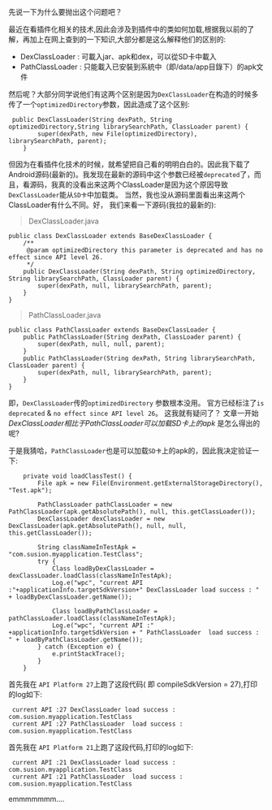
先说一下为什么要抛出这个问题吧？

最近在看插件化相关的技术,因此会涉及到插件中的类如何加载,根据我以前的了解，再加上在网上查到的一下知识,大部分都是这么解释他们的区别的:

- DexClassLoader : 可載入jar、apk和dex，可以從SD卡中載入
- PathClassLoader : 只能載入已安裝到系統中（即/data/app目錄下）的apk文件

然后呢？大部分同学说他们有这两个区别是因为`DexClassLoader`在构造的时候多传了一个`optimizedDirectory`参数，因此造成了这个区别:

```
 public DexClassLoader(String dexPath, String optimizedDirectory,String librarySearchPath, ClassLoader parent) {
        super(dexPath, new File(optimizedDirectory), librarySearchPath, parent);
    }
```

但因为在看插件化技术的时候，就希望把自己看的明明白白的。因此我下载了Android源码(最新的)。我发现在最新的源码中这个参数已经被`deprecated`了，而且，看源码，我真的没看出来这两个ClassLoader是因为这个原因导致`DexClassLoader`能从`SD卡`中加载类。 当然，我也没从源码里面看出来这两个ClassLoader有什么不同。好， 我们来看一下源码(我拉的最新的):

>DexClassLoader.java
```
public class DexClassLoader extends BaseDexClassLoader {
    /**
     @param optimizedDirectory this parameter is deprecated and has no effect since API level 26.
     */
    public DexClassLoader(String dexPath, String optimizedDirectory, String librarySearchPath, ClassLoader parent) {
        super(dexPath, null, librarySearchPath, parent);
    }
}
```

>PathClassLoader.java
```
public class PathClassLoader extends BaseDexClassLoader {
    public PathClassLoader(String dexPath, ClassLoader parent) {
        super(dexPath, null, null, parent);
    }
    public PathClassLoader(String dexPath, String librarySearchPath, ClassLoader parent) {
        super(dexPath, null, librarySearchPath, parent);
    }
}
```

即，`DexClassLoader`传的`optimizedDirectory` 参数根本没用。 官方已经标注了`is deprecated` & `no effect since API level 26`。 这我就有疑问了？ 文章一开始 *DexClassLoader相比于PathClassLoader可以加载SD卡上的apk* 是怎么得出的呢?

于是我猜哈，`PathClassLoader`也是可以加载`SD卡`上的apk的，因此我决定验证一下:

```
    private void loadClassTest() {
        File apk = new File(Environment.getExternalStorageDirectory(), "Test.apk");

        PathClassLoader pathClassLoader = new PathClassLoader(apk.getAbsolutePath(), null, this.getClassLoader());
        DexClassLoader dexClassLoader = new DexClassLoader(apk.getAbsolutePath(), null, null, this.getClassLoader());

        String classNameInTestApk = "com.susion.myapplication.TestClass";
        try {
            Class loadByDexClassLoader = dexClassLoader.loadClass(classNameInTestApk);
            Log.e("wpc", "current API :"+applicationInfo.targetSdkVersion+" DexClassLoader load success : " + loadByDexClassLoader.getName());

            Class loadByPathClassLoader = pathClassLoader.loadClass(classNameInTestApk);
            Log.e("wpc", "current API :" +applicationInfo.targetSdkVersion + " PathClassLoader  load success : " + loadByPathClassLoader.getName());  
        } catch (Exception e) {
            e.printStackTrace();
        }
    }
```

首先我在 `API Platform 27`上跑了这段代码( 即 compileSdkVersion = 27),打印的log如下:

```
 current API :27 DexClassLoader load success : com.susion.myapplication.TestClass
 current API :27 PathClassLoader  load success : com.susion.myapplication.TestClass
```

首先我在 `API Platform 21`上跑了这段代码,打印的log如下:

```
 current API :21 DexClassLoader load success : com.susion.myapplication.TestClass
 current API :21 PathClassLoader  load success : com.susion.myapplication.TestClass
```

emmmmmmm....


